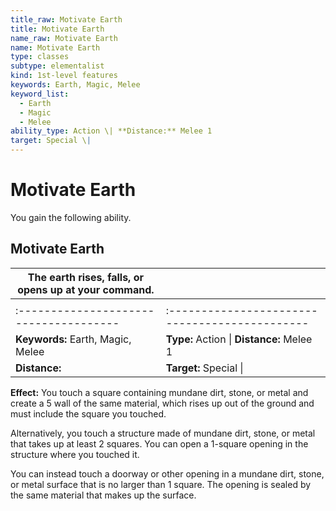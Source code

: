 ```yaml
---
title_raw: Motivate Earth
title: Motivate Earth
name_raw: Motivate Earth
name: Motivate Earth
type: classes
subtype: elementalist
kind: 1st-level features
keywords: Earth, Magic, Melee
keyword_list:
  - Earth
  - Magic
  - Melee
ability_type: Action \| **Distance:** Melee 1
target: Special \|
---
```


# Motivate Earth

You gain the following ability.

## Motivate Earth

| The earth rises, falls, or opens up at your command. |                                                |
| ---------------------------------------------------- | ---------------------------------------------- |
|                                                      |                                                |
| :-------------------------------------               | :--------------------------------------------- |
| **Keywords:** Earth, Magic, Melee                    | **Type:** Action \| **Distance:** Melee 1      |
| **Distance:**                                        | **Target:** Special \|                         |

**Effect:** You touch a square containing mundane dirt, stone, or metal and create a 5 wall of the same material, which rises up out of the ground and must include the square you touched.

Alternatively, you touch a structure made of mundane dirt, stone, or metal that takes up at least 2 squares. You can open a 1-square opening in the structure where you touched it.

You can instead touch a doorway or other opening in a mundane dirt, stone, or metal surface that is no larger than 1 square. The opening is sealed by the same material that makes up the surface.
